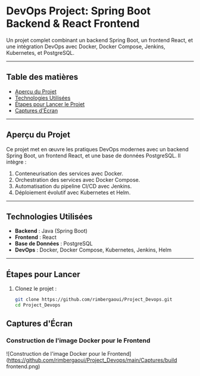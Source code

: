 # **DevOps Project: Spring Boot Backend & React Frontend**

Un projet complet combinant un backend Spring Boot, un frontend React, et une intégration DevOps avec Docker, Docker Compose, Jenkins, Kubernetes, et PostgreSQL.

---

## **Table des matières**
- [Aperçu du Projet](#aperçu-du-projet)
- [Technologies Utilisées](#technologies-utilisées)
- [Étapes pour Lancer le Projet](#étapes-pour-lancer-le-projet)
- [Captures d'Écran](#captures-décran)

---

## **Aperçu du Projet**

Ce projet met en œuvre les pratiques DevOps modernes avec un backend Spring Boot, un frontend React, et une base de données PostgreSQL. Il intègre :

1. Conteneurisation des services avec Docker.
2. Orchestration des services avec Docker Compose.
3. Automatisation du pipeline CI/CD avec Jenkins.
4. Déploiement évolutif avec Kubernetes et Helm.

---


## **Technologies Utilisées**
- **Backend** : Java (Spring Boot)
- **Frontend** : React
- **Base de Données** : PostgreSQL
- **DevOps** : Docker, Docker Compose, Kubernetes, Jenkins, Helm

---

## **Étapes pour Lancer**
1. Clonez le projet :
   ```bash
   git clone https://github.com/rimbergaoui/Project_Devops.git
   cd Project_Devops

## **Captures d'Écran**
### Construction de l'image Docker pour le Frontend
![Construction de l'image Docker pour le Frontend](https://github.com/rimbergaoui/Project_Devops/main/Captures/build frontend.png)

   


